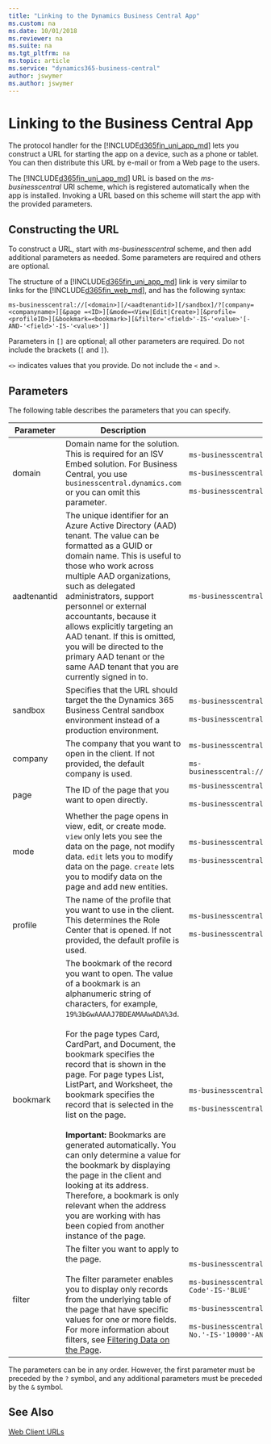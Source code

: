 ```yaml
---
title: "Linking to the Dynamics Business Central App"
ms.custom: na
ms.date: 10/01/2018
ms.reviewer: na
ms.suite: na
ms.tgt_pltfrm: na
ms.topic: article
ms.service: "dynamics365-business-central"
author: jswymer
ms.author: jswymer
---
```

# Linking to the Business Central App
The protocol handler for the [!INCLUDE[d365fin_uni_app_md](includes/d365fin_uni_app_md.md)] lets you construct a URL for starting the app on a device, such as a phone or tablet. You can then distribute this URL by e-mail or from a Web page to the users.  
  
The [!INCLUDE[d365fin_uni_app_md](includes/d365fin_uni_app_md.md)] URL is based on the *ms-businesscentral* URI scheme, which is registered automatically when the app is installed. Invoking a URL based on this scheme will start the app with the provided parameters.  
  
## Constructing the URL  
To construct a URL, start with *ms-businesscentral<!-- ms-dynamicsnav-->* scheme, and then add additional parameters as needed. Some parameters are required and others are optional. 

The structure of a [!INCLUDE[d365fin_uni_app_md](includes/d365fin_uni_app_md.md)] link is very similar to links for the [!INCLUDE[d365fin_web_md](includes/d365fin_web_md.md)], and has the following syntax: 

```
ms-businesscentral://[<domain>][/<aadtenantid>][/sandbox]/?[company=<companyname>][&page =<ID>][&mode=<View|Edit|Create>][&profile=<profileID>][&bookmark=<bookmark>][&filter='<field>'-IS-'<value>'[-AND-'<field>'-IS-'<value>']]
```
<!--
```
ms-businesscentral://[<hostname>:][<port>]/[sandbox/]?[company=<companyname>][&page =<ID>][&mode=<View|Edit|Create>][&profile=<profileID>][&bookmark=<bookmark>][&filter='<field>'-IS-'<value>'[-AND-'<field>'-IS-'<value>']]
```
-->
Parameters in `[]` are optional; all other parameters are required. Do not include the brackets (`[` and `]`).

`<>` indicates values that you provide. Do not include the `<` and `>`.

## Parameters
<!--
The following table describes the parameters for the main part of the URL, which are the parameters up to and including `[/<port>]/` <!-- `[/<instance>]/`. These parameters are ony relavant for ISV Embed solutions.

|Parameter|Description| Example |
|---------|-----------|---------|  
 
|port|The port number for your [!INCLUDE[nav_web](includes/nav_web_md.md)] server instance. If not provided, the standard SSL port \(443\) is used.| `8080` |

|Instance|The [!INCLUDE[nav_web_server_instance_md](includes/nav_web_server_instance_md.md)] instance that you want to connect to.| `dynamicsnav110`|
-->
The following table describes the parameters that you can specify<!-- after `[/<instance>]/`-->. <!-- These parameters are referred to as the *query parameters*.-->

|Parameter|Description| Example |
|---------|-----------|---------| 
|domain|Domain name for the solution. This is required for an ISV Embed solution. For Business Central, you use `businesscentral.dynamics.com` or you can omit this parameter.| `ms-businesscentral://businesscentral.dynamics.com/`<br /><br />`ms-businesscentral:///`<br /><br />`ms-businesscentral://businesscentral.mysolution.com/`| 
|aadtenantid|The unique identifier for an Azure Active Directory (AAD) tenant. The value can be formatted as a GUID or domain name. This is useful to those who work across multiple AAD organizations, such as delegated administrators, support personnel or external accountants, because it allows explicitly targeting an AAD tenant. If this is omitted, you will be directed to the primary AAD tenant or the same AAD tenant that you are currently signed in to.|`ms-businesscentral://businesscentral.mysolution.com/mysolutionaadtenant.onmicrosoft.com`|
|sandbox|Specifies that the URL should target the the Dynamics 365 Business Central sandbox environment instead of a production environment.|`ms-businesscentral:/businesscentral.dynamics.com/sandbox/`<br /><br />`ms-businesscentral://businesscentral.mysolution.com/sandbox/`|
|company|The company that you want to open in the client. If not provided, the default company is used.|`ms-businesscentral:///?'company=CRONUS%20International%20Ltd.'`<br /><br />`ms-businesscentral://businesscentral.mysolution.com/?'company=CRONUS%20International%20Ltd.'`|
|page	|The ID of the page that you want to open directly.|`ms-businesscentral:///?page=21`<br /><br />`ms-businesscentral://businesscentral.mysolution.com/?page=21`|
|mode|Whether the page opens in view, edit, or create mode. `view` only lets you see the data on the page, not modify data. `edit` lets you to modify data on the page. `create` lets you to modify data on the page and add new entities. |`ms-businesscentral:///?page=21&mode=create`<br /><br />`ms-businesscentral://businesscentral.mysolution.com/?page=21&mode=create`|
|profile|The name of the profile that you want to use in the client. This determines the Role Center that is opened. If not provided, the default profile is used.|`ms-businesscentral:///?profile=BUSINESS%20%MANAGER`<br /><br />`ms-businesscentral://businesscentral.mysolution.com/?profile=BUSINESS%20%MANAGER`|
|bookmark|	The bookmark of the record you want to open. The value of a bookmark is an alphanumeric string of characters, for example, `19%3bGwAAAAJ7BDEAMAAwADA%3d`.<br /><br /> For the page types Card, CardPart, and Document, the bookmark specifies the record that is shown in the page. For page types List, ListPart, and Worksheet, the bookmark specifies the record that is selected in the list on the page.<br /><br /> **Important:**  Bookmarks are generated automatically. You can only determine a value for the bookmark by displaying the page in the client and looking at its address. Therefore, a bookmark is only relevant when the address you are working with has been copied from another instance of the page.|`ms-businesscentral:///?bookmark=19%3bGwAAAAJ7BDEAMAAwADA%3d`<br /><br />`ms-businesscentral://businesscentral.mysolution.com/?bookmark=19%3bGwAAAAJ7BDEAMAAwADA%3d`|
|filter	|The filter you want to apply to the page.<br /><br />The filter parameter enables you to display only records from the underlying table of the page that have specific values for one or more fields.	For more information about filters, see [Filtering Data on the Page](devenv-web-client-urls.md#Filtering).|`ms-businesscentral:///?page9305&filter='No.'%20IS%20'1001'`<br /><br />`ms-businesscentral:///?page9305&filter='Sell-to-Customer-No.'-IS-'10000'-AND-'Location-Code'-IS-'BLUE'`<br /><br />`ms-businesscentral://businesscentral.mysolution.com/?page9305&filter='No.'%20IS%20'1001'`<br /><br />`ms-businesscentral://businesscentral.mysolution.com/?page9305&filter='Sell-to-Customer-No.'-IS-'10000'-AND-'Location-Code'-IS-'BLUE'`|

<!--
|tenant	|The ID of the tenant that you want to connect to. If not provided, the default tenant is used.|`ms-businesscentral:///?tenant=mytenant2-1`|
-->


The parameters can be in any order. However, the first parameter must be preceded by the `?` symbol, and any additional parameters must be preceded by the `&` symbol.

<!--

> [!NOTE]  
> It is not possible to specify which client/device type to open up the URL in; the last used client will open up when clicking the URL.
-->
<!-- add for onprem
The URL `ms-businesscentral:///?page=21` or `ms-dynamicsnav:///?page=21` will open the server that you last connected to on the specified page.  -->

<!-- 
## URL Examples  
 The following examples demonstrate how to use the parameters from the table earlier in this section:  
  
-   *ms-businesscentral://myserver/myinstance/*  
  
-   *ms-businesscentral://myserver:440/myinstance/*  
  
-   *ms-businesscentral://myserver/myinstance/?company=MyOtherCompany*  
  
-   *ms-businesscentral://myserver/myinstance/?tenant=myTenant2&company=MyCompany2*  

-   *ms-dynamicsnav://myserver/myinstance/*  
  
-   *ms-dynamicsnav://myserver:440/myinstance/*  
  
-   *ms-dynamicsnav://myserver/myinstance/?company=MyOtherCompany*  
  
-   *ms-dynamicsnav://myserver/myinstance/?tenant=myTenant2&company=MyCompany2*  
  
-->

<!-- Add this as note in onprem
 
[!IMPORTANT]  
The *ms-businesscentral or ms-dynamicsnav * scheme only translates to a secure server connection. Therefore the [!INCLUDE[nav_tablet](includes/nav_tablet_md.md)] and [!INCLUDE[nav_phone](includes/nav_phone_md.md)] must be exposed through an https connection. For more information, see [How to: Configure SSL to Secure the Connection to Microsoft Dynamics NAV Web Client](How-to--Configure-SSL-to-Secure-the-Connection-to-Microsoft-Dynamics-NAV-Web-Client.md). 
-->

<!--
  
## Adding a user name to the URL  
 The *ms-businesscentral* scheme also supports sending the user name in the URL for pre-filling the user name. The password must be entered by the user. To send the user name, you must URL encode the value and prefix the server address by using *\<encoded username>@*. Examples are as follows:  
  
-   *ms-businesscentral://demouser%40mycompany.com@myserver/myinstance/*  
  
-   *ms-businesscentral://user1:@myserver/myinstance/*  
-->
<!-- 

-   *ms-dynamicsnav://demouser%40mycompany.com@myserver/myinstance/*  
  
-   *ms-dynamicsnav://user1:@myserver/myinstance/*  

-->  

<!--
> [!IMPORTANT]  
>  We recommend that you do not share a user name in the URL. This technique should only be used in demonstration scenarios and other instances where the accidental sharing of a URL will not compromise the system.  
-->  
## See Also  
<!-- [Developing for the Microsoft Dynamics NAV Universal App](Developing-for-the-Microsoft-Dynamics-NAV-Universal-App.md) -->
<!-- [How to: Open the Microsoft Dynamics NAV Tablet or Phone Client from a Browser](How-to--Open-the-Microsoft-Dynamics-NAV-Tablet-or-Phone-Client-from-a-Browser.md) -->  
[Web Client URLs](devenv-web-client-urls.md)  